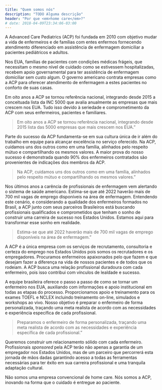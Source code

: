 ```yaml
---
title: "Quem somos nós"
description: "TODO Alguma descrição"
header: "Por que <em>home care</em>?"
# date: 2018-04-09T23:34:06-03:00
---
```


<!-- TODO Usar Description ou aqui? -->
<!-- ## Por que <em>home care</em>? -->

A Advanced Care Pediatrics (ACP) foi fundada em 2010 com objetivo mudar a vida de enfermeiros e de famílias com entes enfermos fornecendo atendimento diferenciado em assistência de enfermagem domiciliar a pacientes pediátricos e adultos.

Nos EUA, famílias de pacientes com condições médicas frágeis, que necessitam o mesmo nível de cuidado como se estivessem hospitalizadas, recebem apoio governamental para ter assistência de enfermagem domiciliar sem custo algum. O governo americano contrata empresas como a ACP para oferecer atendimento de enfermagem a estes pacientes no conforto de suas casas.

Em oito anos a ACP se tornou referência nacional, integrando desde 2015 a conceituada lista da INC 5000 que avalia anualmente as empresas que mais crescem nos EUA. Tudo isso devido à seriedade e comprometimento da ACP com seus enfermeiros, pacientes e familiares.

<!-- TODO Criar um shortcode pro blockquote? -->
<blockquote><p>Em oito anos a ACP se tornou referência nacional, integrando desde 2015 lista das 5000 empresas que mais crescem nos EUA.”</p></blockquote>

Parte do sucesso da ACP fundamenta-se em sua cultura única de ir além do trabalho em equipe para alcançar excelência no serviço oferecido. Na ACP, cuidamos uns dos outros como em uma família, alinhados pelo respeito mútuo e compartilhando os mesmos valores. A maior prova do nosso sucesso é demonstrada quando 90% dos enfermeiros contratados são provenientes de indicações dos membros da ACP.

<blockquote><p>Na ACP, cuidamos uns dos outros como em uma família, alinhados pelo respeito mútuo e compartilhando os mesmos valores.”</p></blockquote>

Nos últimos anos a carência de profissionais de enfermagem vem alertando o sistema de saúde americano. Estima-se que até 2022 haverão mais de 700 mil vagas de emprego disponíveis na área de enfermagem. Entendendo este cenário, e considerando a qualidade dos enfermeiros formados no Brasil, a ACP junto com seus parceiros Brasileiros está buscando profissionais qualificados e comprometidos que tenham o sonho de construir uma carreira de sucesso nos Estados Unidos. Estamos aqui para transformar esse sonho em realidade.

<blockquote><p>Estima-se que até 2022 haverão mais de 700 mil vagas de emprego disponíveis na área de enfermagem.”</p></blockquote>

A ACP é a única empresa com os serviços de recrutamento, consultoria e certeza do emprego nos Estados Unidos pois somos os recrutadores e os empregadores. Procuramos enfermeiros apaixonados pelo que fazem e que desejam fazer a diferença na vida de nossos pacientes e de todos que os rodeiam. A ACP busca uma relação profissional duradoura com cada enfermeiro, pois isso contribui com vínculos de lealdade e sucesso. 

A equipe brasileira oferece o passo a passo de como se tornar um enfermeiro nos EUA, auxiliando com informações e apoio institucional em todas as etapas do processo. Proporcionamos apoio e treinamento para os exames TOEFL e NCLEX incluindo treinamento on-line, simulados e workshops ao vivo. Nosso objetivo é preparar o enfermeiro de forma personalizada, traçando uma meta realista de acordo com as necessidades e experiência específica de cada profissional.

<blockquote><p>Preparamos o enfermeiro de forma personalizada, traçando uma meta realista de acordo com as necessidades e experiência específica de cada profissional.”</p></blockquote>

Queremos construir um relacionamento sólido com cada enfermeiro. Profissionais <em>sponsored</em> pela ACP terão não apenas a garantia de um empregador nos Estados Unidos, mas de um parceiro que percorrerá esta jornada de mãos dadas garantindo acesso a todas as ferramentas necessárias para ter êxito em sua carreira profissional e uma tranquila adaptação cultural.

Não somos uma empresa convencional de home care. Nós somos a ACP, inovando na forma que o cuidado é entregue ao paciente.
